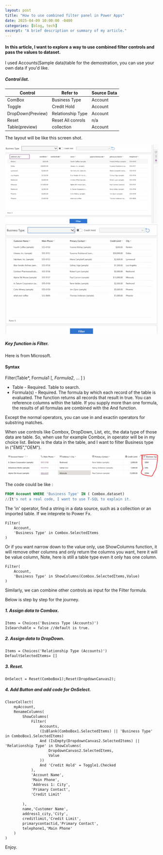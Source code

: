 ```yaml
---
layout: post
title: "How to use combined filter panel in Power Apps"
date: 2025-04-09 10:00:00 -0400
categories: [blog, tech]
excerpt: "A brief description or summary of my article."
---
```


#### In this article, I want to explore a way to use combined filter controls and pass the values to dataset.

I used Accounts(Sample data)table for the demostration, you can use your own data if you'd like.

##### Control list.

|Control |Refer to|Source Data|
|---------------|--------------|------------------|
|ComBox   |Business Type|   Account|
|Toggle   |Credit Hold| Account|
|DropDown(Preview)   |  Relationship Type|Account|
|Reset|Reset All conrols|n/a|
|Table(preview)|collection|Account|

The layout will be like this screen shot.

![Combined controls](/Controls.png)
![Sample](/Filter.gif)
##### Key function is Filter.
Here is from Microsoft.
#### Syntax
Filter(Table*, Formula1 [, *Formula2*, ... ] )

- Table - Required. Table to search.
- Formula(s) - Required. The formula by which each record of the table is evaluated. The function returns all records that result in true. You can reference columns within the table. If you supply more than one formula, the results of all formulas are combined with the And function.

Except the normal operators, you can use in and exactin operators for substring matches.

When use controls like Combox, DropDown, List, etc, the data type of those data are table.
So, when use for example Combox, in operator will be in my choice list.
Below is the data in the table, and I want to filter Business type in ("EMS","OEM").

![Combined controls](/businessType.png)

The code could be like :
```sql
FROM Account WHERE 'Business Type' IN ( Combox.dataset)
//It's not a real code, I want to use T-SQL to explain it.
```
The 'in' operator, find a string in a data source, such as a collection or an imported table.
If we inteprete to Power Fx.
```
Filter(
    Account,
    'Business Type' in Combox.SelectedItems
)
```
Or if you want narrow down to the value only, use ShowColumns function, it will remove other columns and only return the columns you want, here it will be value column, Note, here is still a table type even it only has one column.
```
Filter(
    Account,
    'Business Type' in ShowColumns(Combox.SelectedItems,Value)
)
```
Similarly, we can combine other controls as input for the Filter formula.

Below is step by step for the journey.
##### 1. Assign data to Combox.
```
Items = Choices('Business Type (Accounts)')
IsSearchable = false //default is true.
```

##### 2. Assign data to DropDown.
```
Items = Choices('Relationship Type (Accounts)')
DefaultSelectedItems= []
```

##### 3. Reset.
```
OnSelect = Reset(ComboBox1);Reset(DropdownCanvas2);
```

##### 4. Add Button and add code for OnSelect.

```powerapps
ClearCollect(
    myAccount,
    RenameColumns(
        ShowColumns(
            Filter(
                Accounts,
                (IsBlank(ComboBox1.SelectedItems) || 'Business Type' in ComboBox1.SelectedItems) 
                And (IsEmpty(DropdownCanvas2.SelectedItems) || 'Relationship Type' in ShowColumns(
                    DropdownCanvas2.SelectedItems,
                    Value
                )) 
                And 'Credit Hold' = Toggle1.Checked
            ),
            'Account Name',
            'Main Phone',
            'Address 1: City',
            'Primary Contact',
            'Credit Limit'
           
        ),
        name,'Customer Name',
        address1_city,'City',
        creditlimit,'Credit Limit',
        primarycontactid,'Primary Contact',
        telephone1,'Main Phone'
    )
)
```
Enjoy.
